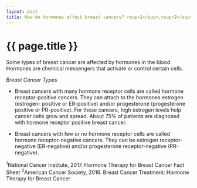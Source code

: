 ```yaml
---
layout: post
title: How do hormones affect breast cancers? <sup>1</sup>,<sup>2</sup>
---
```


{{ page.title }}
================

Some types of breast cancer are affected by hormones in the blood. Hormones are chemical messengers that activate or control certain cells.

*Breast Cancer Types*

* Breast cancers with many hormone receptor cells are called hormone receptor-positive cancers. They can attach to the hormones estrogen (estrogen- positive or ER-positive) and/or progesterone (progesterone positive or PR-positive). For these cancers, high estrogen levels help cancer cells grow and spread. About 75% of patients are diagnosed with hormone receptor positive breast cancer.

* Breast cancers with few or no hormone receptor cells are called hormone receptor-negative cancers. They can be estrogen receptor-negative (ER-negative) and/or progesterone receptor-negative (PR-negative). 

<sup>1</sup>National Cancer Institute, 2017. Hormone Therapy for Breast Cancer Fact Sheet
<sup>2</sup>American Cancer Society, 2016. Breast Cancer Treatment: Hormone Therapy for Breast Cancer

